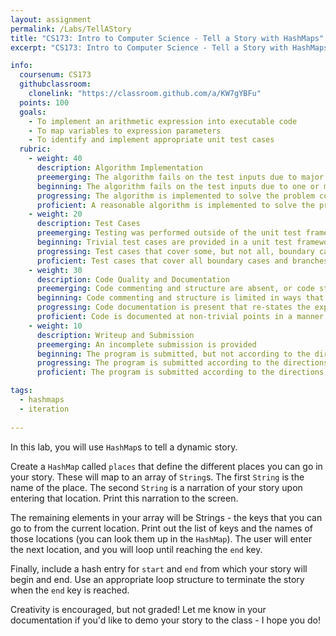 ```yaml
---
layout: assignment
permalink: /Labs/TellAStory
title: "CS173: Intro to Computer Science - Tell a Story with HashMaps"
excerpt: "CS173: Intro to Computer Science - Tell a Story with HashMaps"

info:
  coursenum: CS173
  githubclassroom:
    clonelink: "https://classroom.github.com/a/KW7gYBFu"
  points: 100
  goals:
    - To implement an arithmetic expression into executable code
    - To map variables to expression parameters
    - To identify and implement appropriate unit test cases
  rubric:
    - weight: 40
      description: Algorithm Implementation
      preemerging: The algorithm fails on the test inputs due to major issues, or the program fails to compile and/or run
      beginning: The algorithm fails on the test inputs due to one or more minor issues
      progressing: The algorithm is implemented to solve the problem correctly according to given test inputs, but would fail if executed in a general case due to a minor issue or omission in the algorithm design or implementation
      proficient: A reasonable algorithm is implemented to solve the problem which correctly solves the problem according to the given test inputs, and would be reasonably expected to solve the problem in the general case
    - weight: 20
      description: Test Cases
      preemerging: Testing was performed outside of the unit test framework, or not performed at all
      beginning: Trivial test cases are provided in a unit test framework
      progressing: Test cases that cover some, but not all, boundary cases and branches of the program are provided
      proficient: Test cases that cover all boundary cases and branches of the program are provided
    - weight: 30
      description: Code Quality and Documentation
      preemerging: Code commenting and structure are absent, or code structure departs significantly from best practice, and/or the code departs significantly from the style guide
      beginning: Code commenting and structure is limited in ways that reduce the readability of the program, and/or there are minor departures from the style guide
      progressing: Code documentation is present that re-states the explicit code definitions, and/or code is written that mostly adheres to the style guide
      proficient: Code is documented at non-trivial points in a manner that enhances the readability of the program, and code is written according to the style guide
    - weight: 10
      description: Writeup and Submission
      preemerging: An incomplete submission is provided
      beginning: The program is submitted, but not according to the directions in one or more ways (for example, because it is lacking a readme writeup)
      progressing: The program is submitted according to the directions with a minor omission or correction needed
      proficient: The program is submitted according to the directions, including a readme writeup describing the solution

tags:
  - hashmaps
  - iteration
  
---
```


In this lab, you will use `HashMap`s to tell a dynamic story.  

Create a `HashMap` called `places` that define the different places you can go in your story.  These will map to an array of `String`s.  The first `String` is the name of the place.  The second `String` is a narration of your story upon entering that location.  Print this narration to the screen.

The remaining elements in your array will be Strings - the keys that you can go to from the current location.  Print out the list of keys and the names of those locations (you can look them up in the `HashMap`).  The user will enter the next location, and you will loop until reaching the `end` key.

Finally, include a hash entry for `start` and `end` from which your story will begin and end.  Use an appropriate loop structure to terminate the story when the `end` key is reached.

Creativity is encouraged, but not graded!  Let me know in your documentation if you'd like to demo your story to the class - I hope you do!